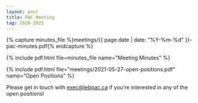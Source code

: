 ```yaml
---
layout: post
title: PAC Meeting
tag: 2020-2021
---
```

{% capture minutes_file %}meetings/{{ page.date | date: "%Y-%m-%d" }}-pac-minutes.pdf{% endcapture %}

{% include pdf.html file=minutes_file name="Meeting Minutes" %}

{% include pdf.html file="meetings/2021-05-27-open-positions.pdf" name="Open Positions" %}

Please get in touch with [exec@lebpac.ca](mailto:exec@lebpac.ca) if you're interested in any of the open positions!